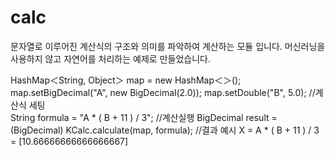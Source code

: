 # calc
문자열로 이루어진 계산식의 구조와 의미를 파악하여 계산하는 모듈 입니다.
머신러닝을 사용하지 않고 자연어를 처리하는 예제로 만들었습니다.

HashMap＜String, Object＞ map = new HashMap＜＞();
map.setBigDecimal("A", new BigDecimal(2.0));
map.setDouble("B", 5.0);
//계산식 세팅   
String formula = "A * ( B + 11 ) / 3";
//계산실행
BigDecimal result = (BigDecimal) KCalc.calculate(map, formula);
//결과 예시
X = A * ( B + 11 ) / 3 = [10.66666666666666667] 